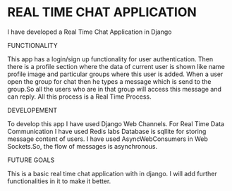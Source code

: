 # REAL TIME CHAT APPLICATION

I have developed a Real Time Chat Application in Django

FUNCTIONALITY

This app has a login/sign up functionality for user authentication.
Then there is a profile section where the data of current user is shown like name profile image and particular groups where this user is added.
When a user open the group for chat then he types a message which is send to the group.So all the users who are in that group will access this message and can reply.
All this process is a Real Time Process.

DEVELOPEMENT

To develop this app I have used Django Web Channels.
For Real Time Data Communication I have used Redis labs 
Database is sqllite for storing message content of users.
I have used AsyncWebConsumers in Web Sockets.So, the flow of messages is asynchronous.


FUTURE GOALS

This is a basic real time chat application with in django. I will add further functionalities in it to make it better.

